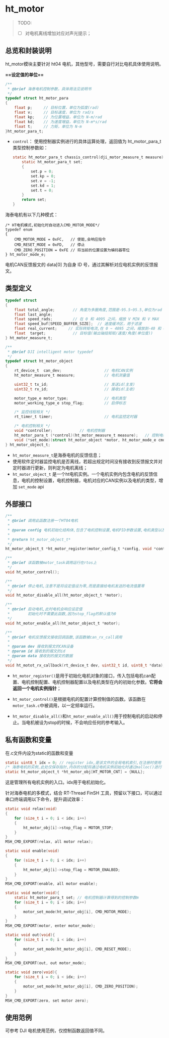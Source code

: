 # ht_motor

> TODO:
>
> - [ ] 对电机离线增加对应对声光提示；

## 总览和封装说明

ht_motor模块主要针对 ht04 电机，其他型号，需要自行对比电机具体使用说明。

**==设定值的单位==**

```c
/**
 * @brief 海泰电机控制参数，具体用法见说明书
 */
typedef struct ht_motor_para
{
    float p;     // 目标位置，单位为弧度(rad)
    float v;     // 目标速度，单位为 rad/s
    float kp;    // 为位置增益，单位为 N-m/rad
    float kd;    // 为速度增益，单位为 N-m*s/rad
    float t;     // 力矩，单位为 N-m
}ht_motor_para_t;
```


- `control`： 使用控制器实例进行的具体运算处理，返回值为 ht_motor_para_t 类型控制参数如：

  ```c
  static ht_motor_para_t chassis_control(dji_motor_measure_t measure){
      static ht_motor_para_t set;
      {
          set.p = 0;
          set.kp = 0;
          set.v = -1;
          set.kd = 1;
          set.t = 0;
      }
      return set;
  }
  ```

海泰电机有以下几种模式：

```
/* HT电机模式,初始化时自动进入CMD_MOTOR_MODE*/
typedef enum
{
    CMD_MOTOR_MODE = 0xFC,   // 使能,会响应指令
    CMD_RESET_MODE = 0xFD,   // 停止
    CMD_ZERO_POSITION = 0xFE // 将当前的位置设置为编码器零位
} ht_motor_mode_e;
```

电机CAN反馈报文的 data[0] 为自身 ID 号，通过其解析对应电机实例的反馈报文。

## 类型定义

```c
typedef struct
{
    float total_angle;        // 角度为多圈角度,范围是-95.5~95.5,单位为rad
    float last_angle;
    float speed_rads;         // 在 0 和 4095 之间，缩放 V MIN 和 V MAX
    float speed_buf[SPEED_BUFFER_SIZE];  // 速度缓冲区，用于滤波
    float real_current;     // 实际转矩电流,在 0 ~ 4095 之间，缩放到-40 和 40 安培，对应于峰值相电流
    float  target;            // 目标值(输出轴扭矩矩/速度/角度(单位度))
} ht_motor_measure_t;

/**
 * @brief DJI intelligent motor typedef
 */
typedef struct ht_motor_object
{
    rt_device_t  can_dev;                   // 电机CAN实例
    ht_motor_measure_t measure;             // 电机测量值

    uint32_t tx_id;                         // 发送id(主发)
    uint32_t rx_id;                         // 接收id(主收)

    motor_type_e motor_type;                // 电机类型
    motor_working_type_e stop_flag;         // 启停标志

    /* 监控线程相关 */
    rt_timer_t timer;                       // 电机监控定时器

    /* 电机控制相关 */
    void *controller;            // 电机控制器
    ht_motor_para_t (*control)(ht_motor_measure_t measure);   // 控制电机的接口 用户可以自定义,返回值为ht_motor_para_t 类型控制参数
    void (*set_mode)(struct ht_motor_object *motor, ht_motor_mode_e cmd);    // 用户可以调用改方法设置电机模式
} ht_motor_object_t;
```

- `ht_motor_measure_t`是海泰电机的反馈信息；
- 使用软件定时器监控电机是否离线，若超出规定时间没有接收到反馈报文并对定时器进行更新，则判定为电机离线；
- `ht_motor_object_t` 是一个ht电机实例。一个电机实例内包含电机的反馈信息，电机的控制设置，电机控制器，电机对应的CAN实例以及电机的类型，增加 `set_mode` api

## 外部接口

```c
/**
 * @brief 调用此函数注册一个HT04电机
 *
 * @param config 电机初始化结构体,包含了电机控制设置,电机PID参数设置,电机类型以及电机挂载的CAN设置
 *
 * @return ht_motor_object_t*
 */
ht_motor_object_t *ht_motor_register(motor_config_t *config, void *control);

/**
 * @brief 该函数被motor_task调用运行在rtos上
 */
void ht_motor_control();

/**
 * @brief 停止电机,注意不是将设定值设为零,而是直接给电机发送的电流值置零
 */
void ht_motor_disable_all(ht_motor_object_t *motor);

/**
 * @brief 启动电机,此时电机会响应设定值
 *        初始化时不需要此函数,因为stop_flag的默认值为0
 */
void ht_motor_enable_all(ht_motor_object_t *motor);

/**
 * @brief 电机反馈报文接收回调函数,该函数被can_rx_call调用
 *
 * @param dev 接收到报文的CAN设备
 * @param id 接收到的报文的id
 * @param data 接收到的报文的数据
 */
void ht_motot_rx_callback(rt_device_t dev, uint32_t id, uint8_t *data);
```

- `ht_motor_register()`是用于初始化电机对象的接口，传入包括电机can配置、电机控制配置、电机控制器配置以及电机类型在内的初始化参数。**它将会返回一个电机实例指针**；

- `ht_motor_control()`是根据电机的配置计算控制值的函数。该函数在`motor_task.c`中被调用，以一定频率运行。

- `ht_motor_disable_all()`和`ht_motor_enable_all()`用于控制电机的启动和停止。当电机被设为stop的时候，不会响应任何的参考输入。

## 私有函数和变量

在.c文件内设为static的函数和变量

```c
static uint8_t idx = 0; // register idx,是该文件的全局电机索引,在注册时使用
/* 海泰电机的实例,此处仅保存指针,内存的分配将通过电机实例初始化时通过malloc()进行 */
static ht_motor_object_t *ht_motor_obj[HT_MOTOR_CNT] = {NULL};
```

这是管理所有电机实例的入口。idx用于电机初始化。

针对海泰电机的多模式，结合 RT-Thread FinSH 工具，预留以下接口，可以通过串口终端调用以下命令，提升调试效率：

```c
static void relax(void)
{
    for (size_t i = 0; i < idx; i++)
    {
        ht_motor_obj[i]->stop_flag = MOTOR_STOP;
    }
}
MSH_CMD_EXPORT(relax, all motor relax);

static void enable(void)
{
    for (size_t i = 0; i < idx; i++)
    {
        ht_motor_obj[i]->stop_flag = MOTOR_ENALBED;
    }
}
MSH_CMD_EXPORT(enable, all motor enable);

static void motor(void){
    static ht_motor_para_t set; // 电机控制器计算得到的控制参数m
    for (size_t i = 0; i < idx; i++)
    {
        motor_set_mode(ht_motor_obj[i], CMD_MOTOR_MODE);
    }
}
MSH_CMD_EXPORT(motor, enter motor_mode);

static void out(void){
    for (size_t i = 0; i < idx; i++)
    {
        motor_set_mode(ht_motor_obj[i], CMD_RESET_MODE);
    }
}
MSH_CMD_EXPORT(out, out motor_mode);

static void zero(void){
    for (size_t i = 0; i < idx; i++)
    {
        motor_set_mode(ht_motor_obj[i], CMD_ZERO_POSITION);
    }
}
MSH_CMD_EXPORT(zero, set motor zero);
```



## 使用范例

可参考 DJI 电机使用范例，仅控制函数返回值不同。
